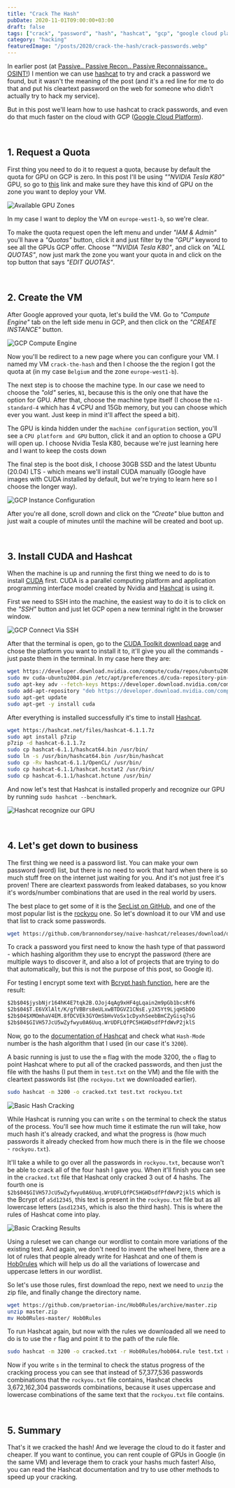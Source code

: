 ```yaml
---
title: "Crack The Hash"
pubDate: 2020-11-01T09:00:00+03:00
draft: false
tags: ["crack", "password", "hash", "hashcat", "gcp", "google cloud platform", "white hat", "pen test", "hacking"]
category: "hacking"
featuredImage: "/posts/2020/crack-the-hash/crack-passwords.webp"
---
```


In earlier post (at [Passive.. Passive Recon.. Passive Reconnaissance.. OSINT!](/2020/06/open-source-intelligence/#6-pivoting)) I mention we can use [hashcat](https://hashcat.net) to try and crack a password we found, but it wasn't the meaning of the post (and it's a red line for me to do that and put his cleartext password on the web for someone who didn't actually try to hack my service).

But in this post we'll learn how to use hashcat to crack passwords, and even do that much faster on the cloud with GCP ([Google Cloud Platform](https://cloud.google.com/)).

&nbsp;

## 1. Request a Quota

First thing you need to do it to request a quota, because by default the quota for GPU on GCP is zero. In this post I'll be using _""NVIDIA Tesla K80"_ GPU, so go to [this](https://cloud.google.com/compute/docs/gpus/#introduction) link and make sure they have this kind of GPU on the zone you want to deploy your VM.

![Available GPU Zones](/posts/2020/crack-the-hash/available-gpu-zones.webp "Available GPU Zones")

In my case I want to deploy the VM on `europe-west1-b`, so we're clear.

To make the quota request open the left menu and under _"IAM & Admin"_ you'll have a _"Quotas"_ button, click it and just filter by the _"GPU"_ keyword to see all the GPUs GCP offer. Choose _""NVIDIA Tesla K80"_, and click on _"ALL QUOTAS"_, now just mark the zone you want your quota in and click on the top button that says _"EDIT QUOTAS"_.

&nbsp;

## 2. Create the VM

After Google approved your quota, let's build the VM. Go to _"Compute Engine"_ tab on the left side menu in GCP, and then click on the _"CREATE INSTANCE"_ button.

![GCP Compute Engine](/posts/2020/crack-the-hash/gcp-compute-engine.webp "GCP Compute Engine")

Now you'll be redirect to a new page where you can configure your VM. I named my VM `crack-the-hash` and then I choose the the region I got the quota at (in my case `Belgium` and the zone `europe-west1-b`).

The next step is to choose the machine type. In our case we need to choose the _"old"_ series, `N1`, because this is the only one that have the option for GPU. After that, choose the machine type itself (I choose the `n1-standard-4` which has 4 vCPU and 15Gb memory, but you can choose which ever you want. Just keep in mind it'll affect the speed a bit).

The GPU is kinda hidden under the `machine configuration` section, you'll see a `CPU platform and GPU` button, click it and an option to choose a GPU will open up. I choose Nvidia Tesla K80, because we're just learning here and I want to keep the costs down

The final step is the boot disk, I choose 30GB SSD and the latest Ubuntu (20.04) LTS - which means we'll install CUDA manually (Google have images with CUDA installed by default, but we're trying to learn here so I choose the longer way).

![GCP Instance Configuration](/posts/2020/crack-the-hash/gcp-instance-configuration.webp "GCP Instance Configuration")

After you're all done, scroll down and click on the _"Create"_ blue button and just wait a couple of minutes until the machine will be created and boot up.

&nbsp;

## 3. Install CUDA and Hashcat

When the machine is up and running the first thing we need to do is to install [CUDA](https://developer.nvidia.com/about-cuda) first. CUDA is a parallel computing platform and application programming interface model created by Nvidia and [Hashcat](https://hashcat.net/hashcat) is using it.

First we need to SSH into the machine, the easiest way to do it is to click on the _"SSH"_ button and just let GCP open a new terminal right in the browser window.

![GCP Connect Via SSH](/posts/2020/crack-the-hash/gcp-connect-via-ssh.webp "GCP Connect Via SSH")

After that the terminal is open, go to the [CUDA Toolkit download page](https://developer.nvidia.com/cuda-downloads?target_os=Linux&target_arch=x86_64&target_distro=Ubuntu&target_version=2004&target_type=debnetwork) and chose the platform you want to install it to, it'll give you all the commands - just paste them in the terminal. In my case here they are:

```bash showLineNumbers title=" "
wget https://developer.download.nvidia.com/compute/cuda/repos/ubuntu2004/x86_64/cuda-ubuntu2004.pin
sudo mv cuda-ubuntu2004.pin /etc/apt/preferences.d/cuda-repository-pin-600
sudo apt-key adv --fetch-keys https://developer.download.nvidia.com/compute/cuda/repos/ubuntu2004/x86_64/7fa2af80.pub
sudo add-apt-repository "deb https://developer.download.nvidia.com/compute/cuda/repos/ubuntu2004/x86_64/ /"
sudo apt-get update
sudo apt-get -y install cuda
```

After everything is installed successfully it's time to install [Hashcat](https://hashcat.net).

```bash showLineNumbers title=" "
wget https://hashcat.net/files/hashcat-6.1.1.7z
sudo apt install p7zip
p7zip -d hashcat-6.1.1.7z
sudo cp hashcat-6.1.1/hashcat64.bin /usr/bin/
sudo ln -s /usr/bin/hashcat64.bin /usr/bin/hashcat
sudo cp -Rv hashcat-6.1.1/OpenCL/ /usr/bin/
sudo cp hashcat-6.1.1/hashcat.hcstat2 /usr/bin/
sudo cp hashcat-6.1.1/hashcat.hctune /usr/bin/
```

And now let's test that Hashcat is installed properly and recognize our GPU by running `sudo hashcat --benchmark`.

![Hashcat recognize our GPU](/posts/2020/crack-the-hash/hashcat-benchmark.webp "Hashcat recognize our GPU")

&nbsp;

## 4. Let's get down to business

The first thing we need is a password list. You can make your own password (word) list, but there is no need to work that hard when there is so much stuff free on the internet just waiting for you. And it's not just free it's proven! There are cleartext passwords from leaked databases, so you know it's words/number combinations that are used in the real world by users.

The best place to get some of it is the [SecList on GitHub](https://github.com/danielmiessler/SecLists/tree/master/Passwords), and one of the most popular list is the [rockyou](https://en.wikipedia.org/wiki/RockYou) one. So let's download it to our VM and use that list to crack some passwords.

```bash showLineNumbers title=" "
wget https://github.com/brannondorsey/naive-hashcat/releases/download/data/rockyou.txt
```

To crack a password you first need to know the hash type of that password - which hashing algorithm they use to encrypt the password (there are multiple ways to discover it, and also a lot of projects that are trying to do that automatically, but this is not the purpose of this post, so Google it).

For testing I encrypt some text with [Bcrypt hash function](https://en.wikipedia.org/wiki/Bcrypt), here are the result:

```txt title=" "
$2b$04$jysbNjr164hK4E7tqk2B.OJoj4qAg9xHF4gLqain2m9pGb1bcsRf6
$2b$04$T.E6VXlAlt/K/gfVBBrs8eULxwBTDGVZ1CNsE.yJX5Yt9LjqH5bDO
$2b$04$XMOmhaV4EM.8fDCVEk3GYOmSbHvVoSx1cDyxhSeebBmCZyGisq7sG
$2b$04$GIVH57JcU5wZyfwyu0A6Uuq.WrUDFLQfPC5HGHDsdfPfdWvP2jklS
```

Now, go to the [documentation of Hashcat](https://hashcat.net/wiki/doku.php?id=example_hashes) and check what `Hash-Mode` number is the hash algorithm that I used (in our case it's `3200`).

A basic running is just to use the `m` flag with the mode 3200, the `o` flag to point Hashcat where to put all of the cracked passwords, and then just the file with the hashs (I put them in `test.txt` on the VM) and the file with the cleartext passwords list (the `rockyou.txt` we downloaded earlier).

```bash showLineNumbers title=" "
sudo hashcat -m 3200 -o cracked.txt test.txt rockyou.txt
```

![Basic Hash Cracking](/posts/2020/crack-the-hash/basic-hash-cracking.webp "Basic Hash Cracking")

While Hashcat is running you can write `s` on the terminal to check the status of the process. You'll see how much time it estimate the run will take, how much hash it's already cracked, and what the progress is (how much passwords it already checked from how much there is in the file we choose - `rockyou.txt`).

It'll take a while to go over all the passwords in `rockyou.txt`, because won't be able to crack all of the four hash I gave you. When it'll finish you can see in the `cracked.txt` file that Hashcat only cracked 3 out of 4 hashs. The fourth one is `$2b$04$GIVH57JcU5wZyfwyu0A6Uuq.WrUDFLQfPC5HGHDsdfPfdWvP2jklS` which is the Bcrypt of `aSd12345`, this text is present in the `rockyou.txt` file but as all lowercase letters (`asd12345`, which is also the third hash). This is where the rules of Hashcat come into play.

![Basic Cracking Results](/posts/2020/crack-the-hash/basic-cracking-results.webp "Basic Cracking Results")

Using a ruleset we can change our wordlist to contain more variations of the existing text. And again, we don't need to invent the wheel here, there are a lot of rules that people already write for Hashcat and one of them is [Hob0rules](https://github.com/praetorian-inc/Hob0Rules) which will help us do all the variations of lowercase and uppercase letters in our wordlist.

So let's use those rules, first download the repo, next we need to `unzip` the zip file, and finally change the directory name.

```bash showLineNumbers title=" "
wget https://github.com/praetorian-inc/Hob0Rules/archive/master.zip
unzip master.zip
mv Hob0Rules-master/ Hob0Rules
```

To run Hashcat again, but now with the rules we downloaded all we need to do is to use the `r` flag and point it to the path of the rule file.

```bash showLineNumbers title=" "
sudo hashcat -m 3200 -o cracked.txt -r Hob0Rules/hob064.rule test.txt rockyou.txt
```

Now if you write `s` in the terminal to check the status progress of the cracking process you can see that instead of 57,377,536 passwords combinations that the `rockyou.txt` file contains, Hashcat checks 3,672,162,304 passwords combinations, because it uses uppercase and lowercase combinations of the same text that the `rockyou.txt` file contains.

&nbsp;

## 5. Summary

That's it we cracked the hash! And we leverage the cloud to do it faster and cheaper. If you want to continue, you can rent couple of GPUs in Google (in the same VM) and leverage them to crack your hashs much faster! Also, you can read the Hashcat documentation and try to use other methods to speed up your cracking.
